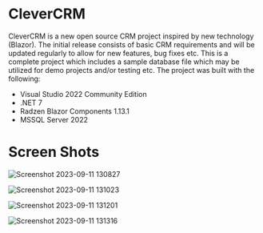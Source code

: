 # CleverCRM

CleverCRM is a new open source CRM project inspired by new technology (Blazor). The initial release consists of basic CRM requirements and will be updated regularly to allow for new features, bug fixes etc. This is a complete project which includes a sample database file which may be utilized for demo projects and/or testing etc. The project was built with the following:
* Visual Studio 2022 Community Edition
* .NET 7
* Radzen Blazor Components 1.13.1
* MSSQL Server 2022



# Screen Shots
![Screenshot 2023-09-11 130827](https://github.com/codemedic79/CleverCRM/assets/97366014/facfac69-f9e2-4f15-a18c-b2722b3ffdcc)


![Screenshot 2023-09-11 131023](https://github.com/codemedic79/CleverCRM/assets/97366014/d355c211-0ae1-495a-a9b9-a3f6428fefad)

![Screenshot 2023-09-11 131201](https://github.com/codemedic79/CleverCRM/assets/97366014/cbd21b19-0bdf-460b-abd8-5b506f916590)

![Screenshot 2023-09-11 131316](https://github.com/codemedic79/CleverCRM/assets/97366014/97111c06-4f62-430e-bed5-55a58df2f1cf)

